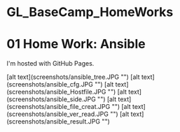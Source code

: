 # GL_BaseCamp_HomeWorks

<!DOCTYPE html>
<html>
<body>
<h1>01 Home Work: Ansible</h1>
<p>I'm hosted with GitHub Pages.</p>
[alt text](screenshots/ansible_tree.JPG "")
[alt text](screenshots/ansible_cfg.JPG "")
[alt text](screenshots/ansible_Hostfile.JPG "")
[alt text](screenshots/ansible_side.JPG "")
[alt text](screenshots/ansible_file_creat.JPG "")
[alt text](screenshots/ansible_ver_read.JPG "")
[alt text](screenshots/ansible_result.JPG "")
</body>
</html>
